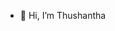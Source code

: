 - 👋 Hi, I’m Thushantha

<!---
99Thushantha/99Thushantha is a ✨ special ✨ repository because its `README.md` (this file) appears on your GitHub profile.
You can click the Preview link to take a look at your changes.
--->
